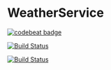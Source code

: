 # WeatherService

[![codebeat badge](https://codebeat.co/badges/946b61cd-783f-430d-ba3b-9289162e4d1c)](https://codebeat.co/projects/github-com-ssuhanov-weatherservice)

[![Build Status](https://travis-ci.org/ssuhanov/WeatherService.svg?branch=dev)](https://travis-ci.org/ssuhanov/WeatherService)

[![Build Status](https://travis-ci.org/ssuhanov/WeatherService.svg?branch=master)](https://travis-ci.org/ssuhanov/WeatherService)
